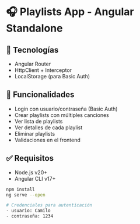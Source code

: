 # 🎧 Playlists App - Angular Standalone

## 🚀 Tecnologías

- Angular Router
- HttpClient + Interceptor
- LocalStorage (para Basic Auth)

## 🎯 Funcionalidades

- Login con usuario/contraseña (Basic Auth)
- Crear playlists con múltiples canciones
- Ver lista de playlists
- Ver detalles de cada playlist
- Eliminar playlists
- Validaciones en el frontend

## ✅ Requisitos

- Node.js v20+
- Angular CLI v17+

```bash
npm install
ng serve --open

# Credenciales para autenticación
- usuario: Camilo
- contraseña: 1234